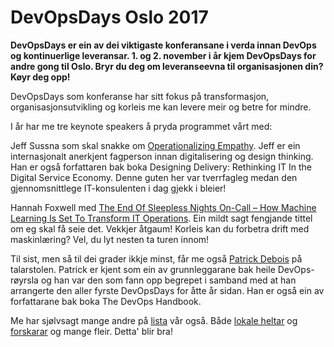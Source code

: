 DevOpsDays Oslo 2017
====================

**DevOpsDays er ein av dei viktigaste konferansane i verda innan DevOps og kontinuerlige leveransar. 1. og 2. november i år kjem DevOpsDays for andre gong til Oslo. Bryr du deg om leveranseevna til organisasjonen din? Køyr deg opp!**

DevOpsDays som konferanse har sitt fokus på transformasjon, organisasjonsutvikling og korleis me kan levere meir og betre for mindre.

I år har me tre keynote speakers å pryda programmet vårt med:

Jeff Sussna som skal snakke om [Operationalizing Empathy](https://www.devopsdays.org/events/2017-oslo/program/jeff-sussna/). Jeff er ein internasjonalt anerkjent fagperson innan digitalisering og design thinking. Han er også forfattaren bak boka Designing Delivery: Rethinking IT In the Digital Service Economy. Denne guten her var tverrfagleg medan den gjennomsnittlege IT-konsulenten i dag gjekk i bleier!

Hannah Foxwell med [The End Of Sleepless Nights On-Call – How Machine Learning Is Set To Transform IT Operations](https://www.devopsdays.org/events/2017-oslo/program/hannah-foxwell/). Ein mildt sagt fengjande tittel om eg skal få seie det. Vekkjer åtgaum! Korleis kan du forbetra drift med maskinlæring? Vel, du lyt nesten ta turen innom!

Til sist, men så til dei grader ikkje minst, får me også [Patrick Debois](https://www.devopsdays.org/events/2017-oslo/program/patrick-debois/) på talarstolen. Patrick er kjent som ein av grunnleggarane bak heile DevOps-røyrsla og han var den som fann opp begrepet i samband med at han arrangerte den aller fyrste DevOpsDays for åtte år sidan. Han er også ein av forfattarane bak boka The DevOps Handbook.

Me har sjølvsagt mange andre på [lista](https://www.devopsdays.org/events/2017-oslo/program/) vår også. Både [lokale heltar](https://www.devopsdays.org/events/2017-oslo/program/stein-inge-morisbak/) og [forskarar](https://www.devopsdays.org/events/2017-oslo/program/daniela-soares-cruzes/) og mange fleir. Detta' blir bra!
